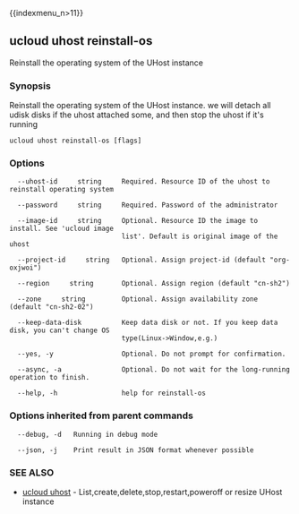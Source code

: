 {{indexmenu_n>11}}

## ucloud uhost reinstall-os

Reinstall the operating system of the UHost instance

### Synopsis

Reinstall the operating system of the UHost instance. we will detach all udisk disks if the uhost attached some, and then stop the uhost if it's running

```
ucloud uhost reinstall-os [flags]
```

### Options

```
  --uhost-id     string     Required. Resource ID of the uhost to reinstall operating system 

  --password     string     Required. Password of the administrator 

  --image-id     string     Optional. Resource ID the image to install. See 'ucloud image
                            list'. Default is original image of the uhost 

  --project-id     string   Optional. Assign project-id (default "org-oxjwoi") 

  --region     string       Optional. Assign region (default "cn-sh2") 

  --zone     string         Optional. Assign availability zone (default "cn-sh2-02") 

  --keep-data-disk          Keep data disk or not. If you keep data disk, you can't change OS
                            type(Linux->Window,e.g.) 

  --yes, -y                 Optional. Do not prompt for confirmation. 

  --async, -a               Optional. Do not wait for the long-running operation to finish. 

  --help, -h                help for reinstall-os 

```

### Options inherited from parent commands

```
  --debug, -d   Running in debug mode 

  --json, -j    Print result in JSON format whenever possible 

```

### SEE ALSO

* [ucloud uhost](software/cli/cmd/ucloud/uhost)	 - List,create,delete,stop,restart,poweroff or resize UHost instance

